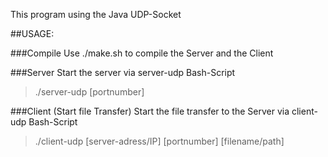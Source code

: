 This program using the Java UDP-Socket 

##USAGE:

###Compile
Use ./make.sh to compile the Server and the Client 

###Server 
Start the server via server-udp Bash-Script

> ./server-udp [portnumber] 

###Client (Start file Transfer)
Start the file transfer to the Server via client-udp Bash-Script

> ./client-udp [server-adress/IP] [portnumber] [filename/path] 
